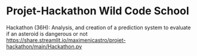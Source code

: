 # Projet-Hackathon Wild Code School

Hackathon (36H): Analysis, and creation of a prediction system to evaluate if an asteroid is dangerous or not 
https://share.streamlit.io/maximenicastro/projet-hackathon/main/Hackathon.py
